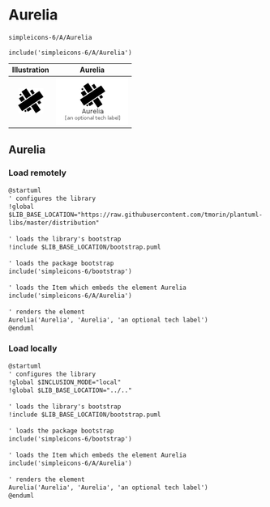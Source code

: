 # Aurelia


```text
simpleicons-6/A/Aurelia
```

```text
include('simpleicons-6/A/Aurelia')
```



| Illustration | Aurelia |
| :---: | :---: |
| ![illustration for Illustration](../../simpleicons-6/A/Aurelia.png) | ![illustration for Aurelia](../../simpleicons-6/A/Aurelia.Local.png) |




## Aurelia

### Load remotely
```plantuml
@startuml
' configures the library
!global $LIB_BASE_LOCATION="https://raw.githubusercontent.com/tmorin/plantuml-libs/master/distribution"

' loads the library's bootstrap
!include $LIB_BASE_LOCATION/bootstrap.puml

' loads the package bootstrap
include('simpleicons-6/bootstrap')

' loads the Item which embeds the element Aurelia
include('simpleicons-6/A/Aurelia')

' renders the element
Aurelia('Aurelia', 'Aurelia', 'an optional tech label')
@enduml
```

### Load locally
```plantuml
@startuml
' configures the library
!global $INCLUSION_MODE="local"
!global $LIB_BASE_LOCATION="../.."

' loads the library's bootstrap
!include $LIB_BASE_LOCATION/bootstrap.puml

' loads the package bootstrap
include('simpleicons-6/bootstrap')

' loads the Item which embeds the element Aurelia
include('simpleicons-6/A/Aurelia')

' renders the element
Aurelia('Aurelia', 'Aurelia', 'an optional tech label')
@enduml
```

